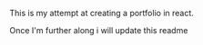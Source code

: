 This is my attempt at creating a portfolio in react. 

Once I'm further along i will update this readme
